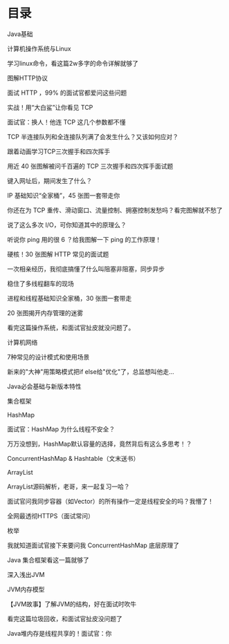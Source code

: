 # 目录

Java基础

计算机操作系统与Linux

学习linux命令，看这篇2w多字的命令详解就够了

图解HTTP协议

面试 HTTP ，99% 的面试官都爱问这些问题

实战！用“大白鲨”让你看见 TCP

面试官：换人！他连 TCP 这几个参数都不懂


TCP 半连接队列和全连接队列满了会发生什么？又该如何应对？

跟着动画学习TCP三次握手和四次挥手

用近 40 张图解被问千百遍的 TCP 三次握手和四次挥手面试题

键入网址后，期间发生了什么？

IP 基础知识“全家桶”，45 张图一套带走你

你还在为 TCP 重传、滑动窗口、流量控制、拥塞控制发愁吗？看完图解就不愁了

说了这么多次 I/O，可你知道其中的原理么？

听说你 ping 用的很 6 ？给我图解一下 ping 的工作原理！

硬核！30 张图解 HTTP 常见的面试题

一次相亲经历，我彻底搞懂了什么叫阻塞非阻塞，同步异步

稳住了多线程翻车的现场

进程和线程基础知识全家桶，30 张图一套带走

20 张图揭开内存管理的迷雾

看完这篇操作系统，和面试官扯皮就没问题了。

计算机网络

7种常见的设计模式和使用场景

新来的"大神"用策略模式把if else给"优化"了，总监想叫他走...

Java必会基础与新版本特性

集合框架

HashMap

面试官：HashMap 为什么线程不安全？

万万没想到，HashMap默认容量的选择，竟然背后有这么多思考！？

ConcurrentHashMap & Hashtable（文末送书）

ArrayList

ArrayList源码解析，老哥，来一起复习一哈？

面试官问我同步容器（如Vector）的所有操作一定是线程安全的吗？我懵了！

全网最透彻HTTPS（面试常问）

枚举

我就知道面试官接下来要问我 ConcurrentHashMap 底层原理了

Java 集合框架看这一篇就够了

深入浅出JVM

JVM内存模型

【JVM故事】了解JVM的结构，好在面试时吹牛

看完这篇垃圾回收，和面试官扯皮没问题了

Java堆内存是线程共享的！面试官：你
